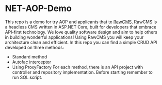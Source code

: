 # NET-AOP-Demo

This repo is a demo for try AOP and applicants that to [RawCMS](https://github.com/arduosoft/RawCMS), RawCMS is a headless CMS written in ASP.NET Core, built for developers that embrace API-first technology. We love quality software design and aim to help others in building wonderful applications! Using RawCMS you will keep your architecture clean and efficient.
In this repo you can find a simple CRUD API developed on three methods:
- Standard method
- Autofac interceptor
- Using ProxyFactory
For each method, there is an API project with controller and repository implementation.
Before starting remember to run SQL script.
